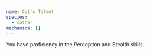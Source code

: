 ```yaml
---
name: Cat's Talent
species:
  - cathar
mechanics: []
---
```

You have proficiency in the Perception and Stealth skills.
